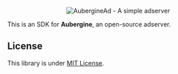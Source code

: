 <p align="center">
    <img src="https://auberginead.com/assets/auberginead.svg" alt="AubergineAd - A simple adserver">
</p>

This is an SDK for **Aubergine**, an open-source adserver.

License
-------

This library is under [MIT License](http://opensource.org/licenses/mit-license.php).
